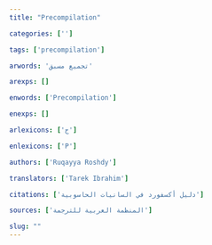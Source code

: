 ```yaml
---
title: "Precompilation"

categories: ['']

tags: ['precompilation']

arwords: 'تجميع مسبق'

arexps: []

enwords: ['Precompilation']

enexps: []

arlexicons: ['ج']

enlexicons: ['P']

authors: ['Ruqayya Roshdy']

translators: ['Tarek Ibrahim']

citations: ['دليل أكسفورد في السانيات الحاسوبية']

sources: ['المنظمة العربية للترجمة']

slug: ""
---
```

